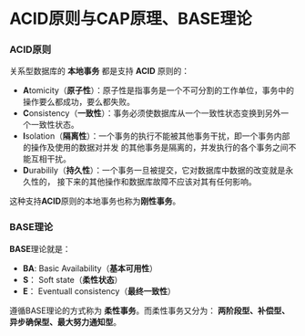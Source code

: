 ACID原则与CAP原理、BASE理论
====================================================================
### ACID原则
关系型数据库的 **本地事务** 都是支持 **ACID** 原则的：
+ **A**tomicity（**原子性**）：原子性是指事务是一个不可分割的工作单位，事务中的操作要么都成功，要么都失败。
+ **C**onsistency（**一致性**）：事务必须使数据库从一个一致性状态变换到另外一个一致性状态。
+ **I**solation（**隔离性**）：一个事务的执行不能被其他事务干扰，即一个事务内部的操作及使用的数据对并发
的其他事务是隔离的，并发执行的各个事务之间不能互相干扰。
+ **D**urabilily（**持久性**）：一个事务一旦被提交，它对数据库中数据的改变就是永久性的，
接下来的其他操作和数据库故障不应该对其有任何影响。

这种支持**ACID**原则的本地事务也称为**刚性事务**。

### BASE理论

**BASE**理论就是：
+ **BA**: Basic Availability（**基本可用性**）
+ **S**： Soft state（**柔性状态**）
+ **E**： Eventuall consistency（**最终一致性**）

遵循BASE理论的方式称为 **柔性事务**。而柔性事务又分为：
**两阶段型、补偿型、异步确保型、最大努力通知型**。

